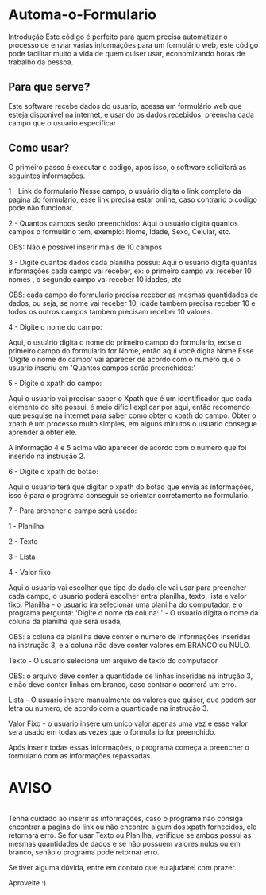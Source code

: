 # Automa-o-Formulario
<h>Introdução</h2>
Este código é perfeito para quem precisa automatizar o processo de enviar várias informações para um formulário web, este código pode facilitar muito a vida de quem quiser usar, economizando horas de trabalho da pessoa.

<h2>Para que serve?</h2>
Este software recebe dados do usuario, acessa um formulário web que esteja disponivel na internet, e usando os dados recebidos, preencha cada campo que o usuario especificar

<h2>Como usar?</h2>
O primeiro passo é executar o codigo, apos isso, o software solicitará as seguintes informações.

1 - Link do formulario
Nesse campo, o usuário digita o link completo da pagina do formulario, esse link precisa estar online, caso contrario o codigo pode não funcionar.

2 - Quantos campos serão preenchidos:
Aqui o usuário digita quantos campos o formulário tem, exemplo: Nome, Idade, Sexo, Celular, etc.

OBS: Não é possivel inserir mais de 10 campos

3 - Digite quantos dados cada planilha possui:
Aqui o usuário digita quantas informações cada campo vai receber, ex: o primeiro campo vai receber 10 nomes , o segundo campo vai receber 10 idades, etc

OBS: cada campo do formulario precisa receber as mesmas quantidades de dados, ou seja, se nome vai receber 10, idade tambem precisa receber 10 e todos os outros campos tambem precisam receber 10 valores.

4 - Digite o nome do campo:

Aqui, o usuário digita o nome do primeiro campo do formulario, ex:se o primeiro campo do formulario for Nome, então aqui você digita Nome
Esse 'Digite o nome do campo' vai aparecer de acordo com o numero que o usuario inseriu em 'Quantos campos serão preenchidos:'

5 - Digite o xpath do campo:

Aqui o usuario vai precisar saber o Xpath que é um identificador que cada elemento do site possui, é meio dificil explicar por aqui, então recomendo que pesquise na internet para saber como obter o xpath do campo.
Obter o xpath é um processo muito simples, em alguns minutos o usuario consegue aprender a obter ele.

A informação 4 e 5 acima vão aparecer de acordo com o numero que foi inserido na instrução 2.

6 - Digite o xpath do botão:

Aqui o usuario terá que digitar o xpath do botao que envia as informações, isso é para o programa conseguir se orientar corretamento no formulario.

7 - Para prencher o campo será usado:

1 - Planilha

2 - Texto

3 - Lista

4 - Valor fixo

Aqui o usuario vai escolher que tipo de dado ele vai usar para preencher cada campo, o usuario poderá escolher entra planilha, texto, lista e valor fixo.
Planilha - o usuario ira selecionar uma planilha do computador, e o programa pergunta:
'Digite o nome da coluna: ' - O usuario digita o nome da coluna da planilha que sera usada,

OBS: a coluna da planilha deve conter o numero de informações inseridas na instrução 3, e a coluna não deve conter valores em BRANCO ou NULO.

Texto - O usuario seleciona um arquivo de texto do computador

OBS: o arquivo deve conter a quantidade de linhas inseridas na intrução 3, e não deve conter linhas em branco, caso contrario ocorrerá um erro.

Lista - O usuario insere manualmente os valores que quiser, que podem ser letra ou numero, de acordo com a quantidade na instrução 3.

Valor Fixo - o usuario insere um unico valor apenas uma vez e esse valor sera usado em todas as vezes que o formulario for preenchido.

Após inserir todas essas informações, o programa começa a preencher o formulario com as informações repassadas.

<h1>AVISO</h1> <br>
Tenha cuidado ao inserir as informações, caso o programa não consiga encontrar a pagina do link ou não encontre algum dos xpath fornecidos, ele retornará erro.
Se for usar Texto ou Planilha, verifique se ambos possui as mesmas quantidades de dados e se não possuem valores nulos ou em branco, senão o programa pode retornar erro.

Se tiver alguma dúvida, entre em contato que eu ajudarei com prazer.

Aproveite :)

